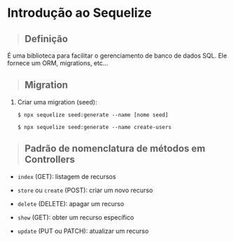 # Introdução ao Sequelize

> ## **Definição**

É uma biblioteca para facilitar o gerenciamento de banco de dados SQL. Ele fornece um ORM, migrations, etc...

> ## **Migration**

1. Criar uma migration (seed):

   ```shell
   $ npx sequelize seed:generate --name [nome seed]
   ```

   ```shell
   $ npx sequelize seed:generate --name create-users
   ```

> ## **Padrão de nomenclatura de métodos em Controllers**

- `index` (GET): listagem de recursos

- `store` ou `create` (POST): criar um novo recurso

- `delete` (DELETE): apagar um recurso

- `show` (GET): obter um recurso específico

- `update` (PUT ou PATCH): atualizar um recurso
